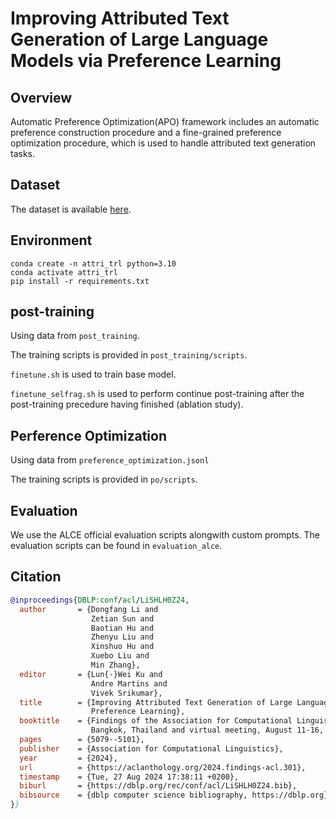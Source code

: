 # Improving Attributed Text Generation of Large Language Models via Preference Learning

## Overview
Automatic Preference Optimization(APO) framework includes an automatic preference construction procedure and a fine-grained preference optimization procedure, which is used to handle attributed text generation tasks.

## Dataset
The dataset is available [here](https://www.alipan.com/s/21ifsSX229u).

## Environment

```
conda create -n attri_trl python=3.10
conda activate attri_trl
pip install -r requirements.txt
```

## post-training
Using data from `post_training`.

The training scripts is provided in `post_training/scripts`.

`finetune.sh` is used to train base model.

`finetune_selfrag.sh` is used to perform continue post-training after the post-training precedure having finished (ablation study).


## Perference Optimization

Using data from `preference_optimization.jsonl`

The training scripts is provided in `po/scripts`.


## Evaluation

We use the ALCE official evaluation scripts alongwith custom prompts. The evaluation scripts can be found in `evaluation_alce`.


## Citation
```bib
@inproceedings{DBLP:conf/acl/LiSHLH0Z24,
  author       = {Dongfang Li and
                  Zetian Sun and
                  Baotian Hu and
                  Zhenyu Liu and
                  Xinshuo Hu and
                  Xuebo Liu and
                  Min Zhang},
  editor       = {Lun{-}Wei Ku and
                  Andre Martins and
                  Vivek Srikumar},
  title        = {Improving Attributed Text Generation of Large Language Models via
                  Preference Learning},
  booktitle    = {Findings of the Association for Computational Linguistics, {ACL} 2024,
                  Bangkok, Thailand and virtual meeting, August 11-16, 2024},
  pages        = {5079--5101},
  publisher    = {Association for Computational Linguistics},
  year         = {2024},
  url          = {https://aclanthology.org/2024.findings-acl.301},
  timestamp    = {Tue, 27 Aug 2024 17:38:11 +0200},
  biburl       = {https://dblp.org/rec/conf/acl/LiSHLH0Z24.bib},
  bibsource    = {dblp computer science bibliography, https://dblp.org}
}}
```